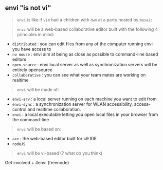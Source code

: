 envi "is not vi"
----------------

> `envi` is like if `vim` had a children with `dwm` at a party hosted by `mosaic`

> `envi` will be a web-based collaborative editor built with the following 4 principles in mind:

- `distributed`   : you can edit files from any of the computer running envi you have access to
- `no mouse`      : envi aim at being as close as possible to command-line based editors
- `open-source`   : envi local server as well as synchronization servers will be entirely opensource
- `collaborative` : you can see what your team mates are working on realtime


> `envi` will be made of:

- `envi-srv`  : a local server running on each machine you want to edit from 
- `envi-sync` : a synchronization server for WLAN accessibility, access-control and realtime collaboration.
- `envi`      : a local executable letting you open local files in your browser from the command-line


> `envi` will be based on:

- `ace`    : the web-based editor built for c9 IDE
- `nodeJS`


> `envi` will be vi-based (? what do you think)

Get involved + #envi (freenode)
 

